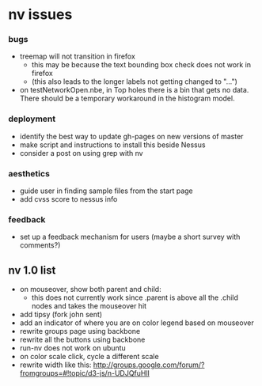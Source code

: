 nv issues
==============
### bugs
- treemap will not transition in firefox
  - this may be because the text bounding box check does not work in firefox
  - (this also leads to the longer labels not getting changed to "...")
- on testNetworkOpen.nbe, in Top holes there is a bin that gets no data. There should be a temporary workaround in the histogram model.

### deployment
- identify the best way to update gh-pages on new versions of master
- make script and instructions to install this beside Nessus
- consider a post on using grep with nv

### aesthetics
- guide user in finding sample files from the start page 
- add cvss score to nessus info

### feedback
- set up a feedback mechanism for users (maybe a short survey with comments?)

nv 1.0 list
--------------
- on mouseover, show both parent and child:
  - this does not currently work since .parent is above all the .child nodes and takes the mouseover hit
- add tipsy (fork john sent)
- add an indicator of where you are on color legend based on mouseover
- rewrite groups page using backbone
- rewrite all the buttons using backbone
- run-nv does not work on ubuntu
- on color scale click, cycle a different scale
- rewrite width like this: http://groups.google.com/forum/?fromgroups=#!topic/d3-js/n-UDJQfuHlI 


